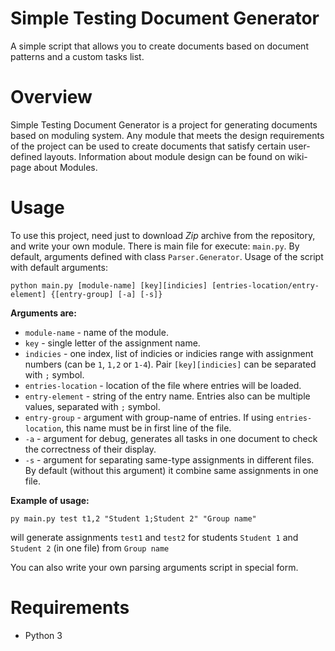 # Simple Testing Document Generator
A simple script that allows you to create documents based on document patterns and a custom tasks list.

# Overview
Simple Testing Document Generator is a project for generating documents based on moduling system. Any module that meets the design requirements of the project can be used to create documents that satisfy certain user-defined layouts. 
Information about module design can be found on wiki-page about Modules.

# Usage
To use this project, need just to download *Zip* archive from the repository, and write your own module. There is main file for execute: `main.py`.  By default, arguments defined with class `Parser.Generator`. Usage of the script with default arguments:
```shell
python main.py [module-name] [key][indicies] [entries-location/entry-element] {[entry-group] [-a] [-s]}
```
**Arguments are:**
- `module-name` - name of the module.
- `key` - single letter of the assignment name.
- `indicies` - one index, list of indicies or indicies range with assignment numbers (can be `1`, `1,2` or `1-4`).
Pair `[key][indicies]` can be separated with `;` symbol.
- `entries-location` - location of the file where entries will be loaded.
- `entry-element` - string of the entry name.
Entries also can be multiple values, separated with `;` symbol.
- `entry-group` - argument with group-name of entries. If using `entries-location`, this name must be in first line of the file.
- `-a` - argument for debug, generates all tasks in one document to check the correctness of their display.
- `-s` - argument for separating same-type assignments in different files. 
By default (without this argument) it combine same assignments in one file.

**Example of usage:**
```shell
py main.py test t1,2 "Student 1;Student 2" "Group name"
```
will generate assignments `test1` and `test2` for students `Student 1` and `Student 2` (in one file) from `Group name`

You can also write your own parsing arguments script in special form.

# Requirements
- Python 3